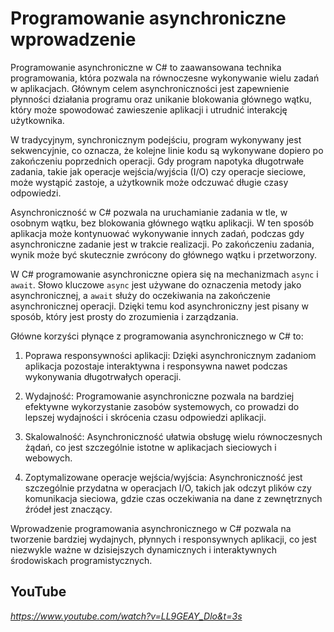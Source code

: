 # Programowanie asynchroniczne wprowadzenie

Programowanie asynchroniczne w C# to zaawansowana technika programowania, która pozwala na równoczesne wykonywanie wielu zadań w aplikacjach. Głównym celem asynchroniczności jest zapewnienie płynności działania programu oraz unikanie blokowania głównego wątku, który może spowodować zawieszenie aplikacji i utrudnić interakcję użytkownika.

W tradycyjnym, synchronicznym podejściu, program wykonywany jest sekwencyjnie, co oznacza, że kolejne linie kodu są wykonywane dopiero po zakończeniu poprzednich operacji. Gdy program napotyka długotrwałe zadania, takie jak operacje wejścia/wyjścia (I/O) czy operacje sieciowe, może wystąpić zastoje, a użytkownik może odczuwać długie czasy odpowiedzi.

Asynchroniczność w C# pozwala na uruchamianie zadania w tle, w osobnym wątku, bez blokowania głównego wątku aplikacji. W ten sposób aplikacja może kontynuować wykonywanie innych zadań, podczas gdy asynchroniczne zadanie jest w trakcie realizacji. Po zakończeniu zadania, wynik może być skutecznie zwrócony do głównego wątku i przetworzony.

W C# programowanie asynchroniczne opiera się na mechanizmach `async` i `await`. Słowo kluczowe `async` jest używane do oznaczenia metody jako asynchronicznej, a `await` służy do oczekiwania na zakończenie asynchronicznej operacji. Dzięki temu kod asynchroniczny jest pisany w sposób, który jest prosty do zrozumienia i zarządzania.

Główne korzyści płynące z programowania asynchronicznego w C# to:

1. Poprawa responsywności aplikacji: Dzięki asynchronicznym zadaniom aplikacja pozostaje interaktywna i responsywna nawet podczas wykonywania długotrwałych operacji.

2. Wydajność: Programowanie asynchroniczne pozwala na bardziej efektywne wykorzystanie zasobów systemowych, co prowadzi do lepszej wydajności i skrócenia czasu odpowiedzi aplikacji.

3. Skalowalność: Asynchroniczność ułatwia obsługę wielu równoczesnych żądań, co jest szczególnie istotne w aplikacjach sieciowych i webowych.

4. Zoptymalizowane operacje wejścia/wyjścia: Asynchroniczność jest szczególnie przydatna w operacjach I/O, takich jak odczyt plików czy komunikacja sieciowa, gdzie czas oczekiwania na dane z zewnętrznych źródeł jest znaczący.

Wprowadzenie programowania asynchronicznego w C# pozwala na tworzenie bardziej wydajnych, płynnych i responsywnych aplikacji, co jest niezwykle ważne w dzisiejszych dynamicznych i interaktywnych środowiskach programistycznych.

## YouTube

*https://www.youtube.com/watch?v=LL9GEAY_Dlo&t=3s* 